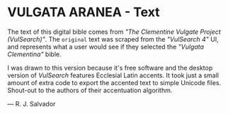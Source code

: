 # VULGATA ARANEA - Text

The text of this digital bible comes from _"The Clementine Vulgate Project (VulSearch)"_. The `original` text was scraped from the _"VulSearch 4"_ UI, and represents what a user would see if they selected the _"Vulgata Clementina"_ bible.

I was drawn to this version because it's free software and the desktop version of _VulSearch_ features Ecclesial Latin accents. It took just a small amount of extra code to export the accented text to simple Unicode files. Shout-out to the authors of their accentuation algorithm.

— R. J. Salvador
